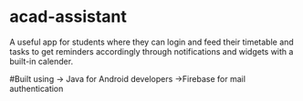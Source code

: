 # acad-assistant
A useful app for students where they can login and feed their timetable and tasks to get reminders accordingly through notifications and widgets with a built-in calender.

#Built using 
-> Java for Android developers
->Firebase for mail authentication
